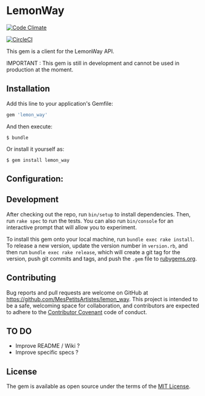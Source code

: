 # LemonWay

[![Code Climate](https://codeclimate.com/github/codeclimate/codeclimate/badges/gpa.svg)](https://codeclimate.com/github/MesPetitsArtistes/lemon_way)

[![CircleCI](https://circleci.com/gh/MesPetitsArtistes/lemon_way/tree/master.svg?style=svg)](https://circleci.com/gh/MesPetitsArtistes/lemon_way/tree/master)

This gem is a client for the LemonWay API.

IMPORTANT : This gem is still in development and cannot be used in production at the moment.

## Installation

Add this line to your application's Gemfile:

```ruby
gem 'lemon_way'
```

And then execute:

    $ bundle

Or install it yourself as:

    $ gem install lemon_way

## Configuration:

## Development

After checking out the repo, run `bin/setup` to install dependencies. Then, run `rake spec` to run the tests. You can also run `bin/console` for an interactive prompt that will allow you to experiment.

To install this gem onto your local machine, run `bundle exec rake install`. To release a new version, update the version number in `version.rb`, and then run `bundle exec rake release`, which will create a git tag for the version, push git commits and tags, and push the `.gem` file to [rubygems.org](https://rubygems.org).

## Contributing

Bug reports and pull requests are welcome on GitHub at https://github.com/MesPetitsArtistes/lemon_way. This project is intended to be a safe, welcoming space for collaboration, and contributors are expected to adhere to the [Contributor Covenant](http://contributor-covenant.org) code of conduct.

## TO DO
- Improve README / Wiki ?
- Improve specific specs ?

## License

The gem is available as open source under the terms of the [MIT License](http://opensource.org/licenses/MIT).

